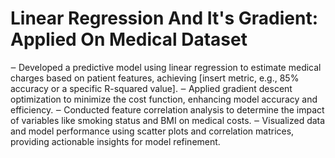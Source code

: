 # Linear Regression And It's Gradient: Applied On Medical Dataset
 ‒ Developed a predictive model using linear regression to estimate medical charges based on patient features,  achieving [insert metric, e.g., 85% accuracy or a specific R-squared value].  ‒ Applied gradient descent optimization to minimize the cost function, enhancing model accuracy and efficiency.  ‒ Conducted feature correlation analysis to determine the impact of variables like smoking status and BMI on medical  costs.  ‒ Visualized data and model performance using scatter plots and correlation matrices, providing actionable insights for  model refinement. 
